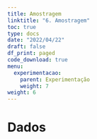 ```yaml
---
title: Amostragem
linktitle: "6. Amostragem"
toc: true
type: docs
date: "2022/04/22"
draft: false
df_print: paged
code_download: true
menu:
  experimentacao:
    parent: Experimentação
    weight: 7
weight: 6
---
```

# Dados


<!-- ```{r} -->
<!-- library(tidyverse) -->
<!-- library(rio) -->
<!-- df <- import("https://docs.google.com/spreadsheets/d/1JMrkppvv1BdGKVCekzZPsPYCKcgUWjxpuDlWqejc22s/edit#gid=1461701268") -->
<!-- df -->
<!-- ``` -->

<!-- A função `sample_random()` pode ser utilizada para amostrar `n` linhas aleatoriamente do conjunto de dados `data`. Utilizando `prop`, uma proporção dos dados é amostrada. Este último é útil ao realizar amostragens estratificadas informando o argumento `strata`, onde cada estrato possui diferentes tamanhos de amostra. -->

<!-- ```{r} -->
<!-- # Função auxiliar -->
<!-- sample_random <- function(data, n, prop, strata = NULL){ -->
<!--   if(!missing(strata)){ -->
<!--     data <- data |> group_by({{strata}}) -->
<!--   } -->
<!--   slice_sample(data, n = n, prop = prop) -->
<!-- } -->
<!-- ``` -->


<!-- # Amostragem aleatória simples -->
<!-- A amostragem aleatória simples é o método mais básico de amostragem que tanto pode ser utilizado diretamente na seleção de uma amostra, quando se conhece os indivíduos da população, como ser parte de outros planos amostrais como, por exemplo, da Amostragem Estratificada. -->

<!-- O número possíveis de amostras com `n` indivíduos de uma população com `N` elementos, é dado por: -->

<!-- $$ -->
<!-- \mathop C\nolimits_N^n = \frac{N!}{n!(N-n)!} -->
<!-- $$ -->

<!-- No próximo exemplo, veremos as possíveis amostras (120) com 3 indivíduos, tomadas de uma população com 10 indivíduos. -->

<!-- ```{r} -->
<!-- N <- 10 -->
<!-- n <- 3 -->
<!-- d <- combn(N, n) -->
<!-- t(d) -->
<!-- ``` -->



<!-- ## Aplicação -->
<!-- Vamos considerar uma variável `x`, distribuida normalmente  com média \$\bar x = 10\$ e desvio padrão \$S = 2\$, avaliada em população com N = 10. -->

<!-- ```{r} -->
<!-- N <- 10 -->
<!-- df <- data.frame(id = 1:N, -->
<!--                  x = rnorm(n = N, mean = 10, sd = 2)) -->
<!-- df -->
<!-- ``` -->

<!-- Considerando uma amostragem com `n = 3`, as 120 amostras possíveis são -->


<!-- ```{r} -->
<!-- n <- 3 -->
<!-- amostras <- combn(N, n) |> t() -->
<!-- amostras |> head() -->
<!-- amostras |> tail() -->
<!-- ``` -->

<!-- A seguinte função, computa a média das 120 amostras. Assim, obtém-se a distribuição das médias amostrais. -->
<!-- ```{r} -->
<!-- library(tidyverse) -->
<!-- medias <- NULL -->
<!-- # abordagem com for-loop -->
<!-- for (i in 1:nrow(amostras)) { -->
<!--   individ <- amostras[i,] -->
<!--   valores <- df$x[individ] -->
<!--   medias <- append(medias, mean(valores)) -->
<!-- } -->

<!-- # criar um data frame com as médias -->
<!-- df_medias <- data.frame(amostras) |> mutate(media = medias) -->
<!-- head(df_medias) -->
<!-- tail(df_medias) -->
<!-- ``` -->


<!-- Ao computar a média das medias amostrais, obtém-se a média populacional -->
<!-- ```{r} -->
<!-- med_amostral <- mean(df_medias$media) -->
<!-- med_pop <-  mean(df$x) -->

<!-- identical(med_amostral, med_pop) -->

<!-- ggplot(df_medias, aes(x = media)) + -->
<!--   geom_histogram(bins = 8, color = "black", fill = "gray") + -->
<!--   geom_vline(xintercept = med_pop, color = "red", size = 1) -->
<!-- ``` -->

<!-- # Abordagem paralela -->
<!-- Quando o número de amostras cresce bastante, a abordagem for-loop não é computacionalmente eficiente. Assim, uma abordagem utilizando `sapply()` é mais eficiente. Quando paraleliza-se a função, a eficiência aumenta mais ainda. -->
<!-- ```{r} -->
<!-- # criando uma função para obter a média de um id -->
<!-- get_mean <- function(df, var, amostras, id){ -->
<!--   individ <- amostras[id,] -->
<!--   mean(df[[var]][individ]) -->
<!-- } -->


<!-- N <- 30 -->
<!-- n <- 7 -->
<!-- df2 <- data.frame(id = 1:N, -->
<!--                   x = rnorm(n = N, mean = 10, sd = 2)) -->
<!-- amostras2 <- combn(N, n) |> t() -->


<!-- system.time( -->
<!--   medias2 <-  -->
<!--     sapply(1:nrow(amostras2), function(i){ -->
<!--       get_mean(df, "x", amostras2, id = i) -->
<!--     }) -->
<!-- ) -->


<!-- library(parallel) -->
<!-- clust <- makeCluster(5) -->
<!-- clusterExport(clust, -->
<!--               varlist = c("df", "amostras2", "get_mean")) -->
<!-- system.time( -->
<!--   medias3 <-  -->
<!--     parLapply(clust, 1:nrow(amostras2), function(i){ -->
<!--       get_mean(df, "x", amostras2, id = i) -->
<!--     }) -->
<!-- ) -->

<!-- ``` -->


<!-- # Amostragem Aleatória Estratificada -->
<!-- ## Número igual dentro de cada estrato -->
<!-- ```{r} -->
<!-- sample_random(df, n = 3, strata = cromossomo) -->
<!-- ``` -->


<!-- ## Proporção da população em cada estrato -->
<!-- ```{r} -->
<!-- sample_random(df, -->
<!--               prop = 0.3, -->
<!--               strata = cromossomo) -->
<!-- ``` -->



<!-- # Amostragem aleatória sistemática -->
<!-- ```{r} -->
<!-- sample_sist <- function(data, n, r = NULL){ -->
<!--   k <- ceiling(nrow(df) / 4) -->
<!--   if(is.null(r)){ -->
<!--     r <- sample(1:k, 1) -->
<!--   } -->
<!--   rows <- seq(r, r + k*(n-1), k) -->
<!--   slice(data, rows) -->
<!-- } -->

<!-- sample_sist(df, n = 4, r = 1) -->
<!-- ``` -->

